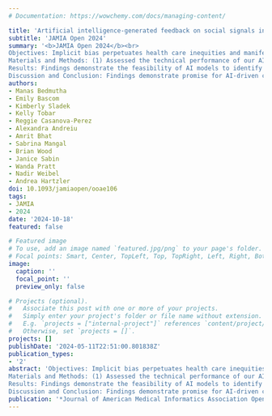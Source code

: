 ```yaml
---
# Documentation: https://wowchemy.com/docs/managing-content/

title: 'Artificial intelligence-generated feedback on social signals in patient--provider communication: technical performance, feedback usability, and impact'
subtitle: 'JAMIA Open 2024'
summary: '<b>JAMIA Open 2024</b><br>
Objectives: Implicit bias perpetuates health care inequities and manifests in patient–provider interactions, particularly nonverbal social cues like dominance. We investigated the use of artificial intelligence (AI) for automated communication assessment and feedback during primary care visits to raise clinician awareness of bias in patient interactions.<br><br>
Materials and Methods: (1) Assessed the technical performance of our AI models by building a machine-learning pipeline that automatically detects social signals in patient–provider interactions from 145 primary care visits. (2) Engaged 24 clinicians to design usable AI-generated communication feedback for their workflow. (3) Evaluated the impact of our AI-based approach in a prospective cohort of 108 primary care visits.<br><br>
Results: Findings demonstrate the feasibility of AI models to identify social signals, such as dominance, warmth, engagement, and interactivity, in nonverbal patient–provider communication. Although engaged clinicians preferred feedback delivered in personalized dashboards, they found nonverbal cues difficult to interpret, motivating social signals as an alternative feedback mechanism. Impact evaluation demonstrated fairness in all AI models with better generalizability of provider dominance, provider engagement, and patient warmth. Stronger clinician implicit race bias was associated with less provider dominance and warmth. Although clinicians expressed overall interest in our AI approach, they recommended improvements to enhance acceptability, feasibility, and implementation in telehealth and medical education contexts.<br><br>
Discussion and Conclusion: Findings demonstrate promise for AI-driven communication assessment and feedback systems focused on social signals. Future work should improve the performance of this approach, personalize models, and contextualize feedback, and investigate system implementation in educational workflows. This work exemplifies a systematic, multistage approach for evaluating AI tools designed to raise clinician awareness of implicit bias and promote patient-centered, equitable health care interactions.'
authors:
- Manas Bedmutha
- Emily Bascom
- Kimberly Sladek
- Kelly Tobar
- Reggie Casanova-Perez
- Alexandra Andreiu
- Amrit Bhat
- Sabrina Mangal
- Brian Wood
- Janice Sabin
- Wanda Pratt
- Nadir Weibel
- Andrea Hartzler
doi: 10.1093/jamiaopen/ooae106
tags:
- JAMIA
- 2024
date: '2024-10-18'
featured: false

# Featured image
# To use, add an image named `featured.jpg/png` to your page's folder.
# Focal points: Smart, Center, TopLeft, Top, TopRight, Left, Right, BottomLeft, Bottom, BottomRight.
image:
  caption: ''
  focal_point: ''
  preview_only: false

# Projects (optional).
#   Associate this post with one or more of your projects.
#   Simply enter your project's folder or file name without extension.
#   E.g. `projects = ["internal-project"]` references `content/project/deep-learning/index.md`.
#   Otherwise, set `projects = []`.
projects: []
publishDate: '2024-05-11T22:51:00.801838Z'
publication_types:
- '2'
abstract: 'Objectives: Implicit bias perpetuates health care inequities and manifests in patient–provider interactions, particularly nonverbal social cues like dominance. We investigated the use of artificial intelligence (AI) for automated communication assessment and feedback during primary care visits to raise clinician awareness of bias in patient interactions.<br><br>
Materials and Methods: (1) Assessed the technical performance of our AI models by building a machine-learning pipeline that automatically detects social signals in patient–provider interactions from 145 primary care visits. (2) Engaged 24 clinicians to design usable AI-generated communication feedback for their workflow. (3) Evaluated the impact of our AI-based approach in a prospective cohort of 108 primary care visits.<br><br>
Results: Findings demonstrate the feasibility of AI models to identify social signals, such as dominance, warmth, engagement, and interactivity, in nonverbal patient–provider communication. Although engaged clinicians preferred feedback delivered in personalized dashboards, they found nonverbal cues difficult to interpret, motivating social signals as an alternative feedback mechanism. Impact evaluation demonstrated fairness in all AI models with better generalizability of provider dominance, provider engagement, and patient warmth. Stronger clinician implicit race bias was associated with less provider dominance and warmth. Although clinicians expressed overall interest in our AI approach, they recommended improvements to enhance acceptability, feasibility, and implementation in telehealth and medical education contexts.<br><br>
Discussion and Conclusion: Findings demonstrate promise for AI-driven communication assessment and feedback systems focused on social signals. Future work should improve the performance of this approach, personalize models, and contextualize feedback, and investigate system implementation in educational workflows. This work exemplifies a systematic, multistage approach for evaluating AI tools designed to raise clinician awareness of implicit bias and promote patient-centered, equitable health care interactions.'
publication: '*Journal of American Medical Informatics Association Open, Volume 7, Issue 4*'
---
```

